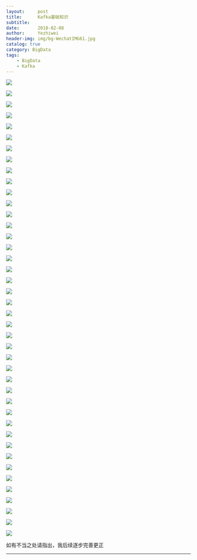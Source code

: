 ```yaml
---
layout:     post
title:      Kafka基础知识
subtitle:   
date:       2018-02-08
author:     Yezhiwei
header-img: img/bg-WechatIMG61.jpg
catalog: true
category: BigData
tags:
    - BigData
    - Kafka
---
```


![](https://tva2.sinaimg.cn/large/006tNc79ly1fo9ek56duyj30sg0lcq33.jpg)

![](https://ws4.sinaimg.cn/large/006tKfTcly1fo9eoj5r5dj30sg0lcjsx.jpg)

![](https://ws2.sinaimg.cn/large/006tKfTcly1fo9eld41vgj30sg0lcjsl.jpg)

![](https://tva2.sinaimg.cn/large/006tKfTcly1fo9eoyx8h5j30sg0lc0tl.jpg)

![](https://tva2.sinaimg.cn/large/006tKfTcly1fo9epgca1gj30sg0lcwg5.jpg)

![](https://ws4.sinaimg.cn/large/006tKfTcly1fo9epoyw08j30sg0lcwf9.jpg)

![](https://tva2.sinaimg.cn/large/006tKfTcly1fo9eq3gfoaj30sg0lcjty.jpg)

![](https://tva2.sinaimg.cn/large/006tKfTcly1fo9f1666v4j30sg0lcgmq.jpg)

![](https://ws2.sinaimg.cn/large/006tKfTcly1fo9eqv99acj30sg0lcabb.jpg)

![](https://tva2.sinaimg.cn/large/006tKfTcly1fo9er80hjij30sg0lcab2.jpg)

![](https://ws4.sinaimg.cn/large/006tKfTcly1fo9erghi6tj30sg0lc0tq.jpg)

![](https://tva2.sinaimg.cn/large/006tKfTcly1fo9erlud5oj30sg0lc75w.jpg)

![](https://tva2.sinaimg.cn/large/006tKfTcly1fo9erruc7bj30sg0lcgnw.jpg)

![](https://tva2.sinaimg.cn/large/006tKfTcly1fo9eryigi5j30sg0lcdi0.jpg)

![](https://ws4.sinaimg.cn/large/006tKfTcly1fo9es52oh9j30sg0lcwez.jpg)

![](https://tva2.sinaimg.cn/large/006tKfTcly1fo9estqks6j30sg0lcjsa.jpg)

![](https://ws4.sinaimg.cn/large/006tKfTcly1fo9etawwd8j30sg0lcaba.jpg)

![](https://ws4.sinaimg.cn/large/006tKfTcly1fo9ethbcefj30sg0lcmyc.jpg)

![](https://ws2.sinaimg.cn/large/006tKfTcly1fo9etpjoa7j30sg0lc413.jpg)

![](https://tva2.sinaimg.cn/large/006tKfTcly1fo9etwne8aj30sg0lcgml.jpg)

![](https://tva2.sinaimg.cn/large/006tKfTcly1fo9eu2qnzxj30sg0lcgmq.jpg)

![](https://tva2.sinaimg.cn/large/006tKfTcly1fo9eua3333j30sg0lcdgw.jpg)

![](https://ws4.sinaimg.cn/large/006tKfTcly1fo9eufpy6mj30sg0lcgnl.jpg)

![](https://ws4.sinaimg.cn/large/006tKfTcly1fo9eul5yklj30sg0lcaas.jpg)

![](https://ws2.sinaimg.cn/large/006tKfTcly1fo9euqv6gdj30sg0lc749.jpg)

![](https://tva2.sinaimg.cn/large/006tKfTcly1fo9ev4nsspj30sg0lc0u6.jpg)

![](https://ws4.sinaimg.cn/large/006tKfTcly1fo9evl42lij30sg0lczkw.jpg)

![](https://ws2.sinaimg.cn/large/006tKfTcly1fo9evvef8fj30sg0lc3zl.jpg)

![](https://tva2.sinaimg.cn/large/006tKfTcly1fo9ew165tpj30sg0lcab7.jpg)

![](https://tva2.sinaimg.cn/large/006tKfTcly1fo9ew5zmb6j30sg0lc3yp.jpg)

![](https://ws2.sinaimg.cn/large/006tKfTcly1fo9ewbrodzj30sg0lc3zk.jpg)

![](https://tva2.sinaimg.cn/large/006tKfTcly1fo9ewm8fuvj30sg0lct9r.jpg)

![](https://tva2.sinaimg.cn/large/006tKfTcly1fo9ewswfyyj30sg0lcjsh.jpg)

![](https://ws4.sinaimg.cn/large/006tKfTcly1fo9ewyzjm2j30sg0lc75p.jpg)

![](https://tva2.sinaimg.cn/large/006tKfTcly1fo9ex5mwemj30sg0lcabe.jpg)

![](https://tva2.sinaimg.cn/large/006tKfTcly1fo9exead6nj30sg0lcjt9.jpg)

![](https://tva2.sinaimg.cn/large/006tKfTcly1fo9exl06idj30sg0lcq4q.jpg)

![](https://tva2.sinaimg.cn/large/006tKfTcly1fo9exrsnrfj30sg0lc40a.jpg)

![](https://ws4.sinaimg.cn/large/006tKfTcly1fo9exy6qjqj30sg0lc3yo.jpg)

![](https://tva2.sinaimg.cn/large/006tKfTcly1fo9ey53felj30sg0lcdgb.jpg)

![](https://tva2.sinaimg.cn/large/006tKfTcly1fo9eybiqqjj30sg0lcdfu.jpg)

![](https://tva2.sinaimg.cn/large/006tKfTcly1fo9eyj9sdoj30sg0lc0sl.jpg)

如有不当之处请指出，我后续逐步完善更正

***








